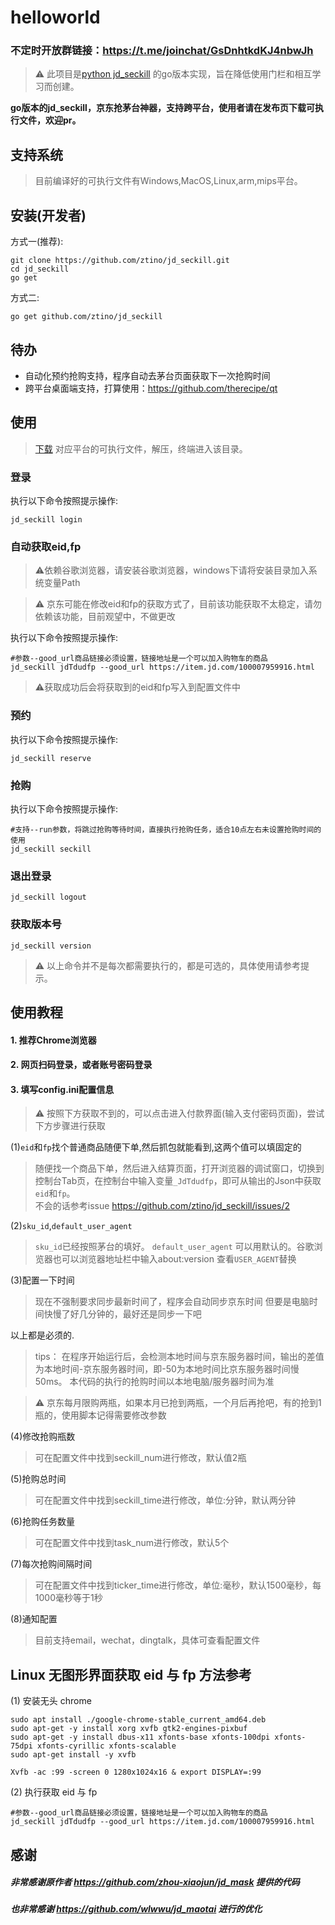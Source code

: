 helloworld
=======

### 不定时开放群链接：https://t.me/joinchat/GsDnhtkdKJ4nbwJh

> ⚠ 此项目是[python jd_seckill](https://github.com/huanghyw/jd_seckill) 的go版本实现，旨在降低使用门栏和相互学习而创建。

**go版本的jd_seckill，京东抢茅台神器，支持跨平台，使用者请在发布页下载可执行文件，欢迎pr。**

## 支持系统

>目前编译好的可执行文件有Windows,MacOS,Linux,arm,mips平台。

## 安装(开发者)

方式一(推荐):

```shell
git clone https://github.com/ztino/jd_seckill.git
cd jd_seckill
go get
```

方式二:

```shell
go get github.com/ztino/jd_seckill
```

## 待办
- 自动化预约抢购支持，程序自动去茅台页面获取下一次抢购时间
- 跨平台桌面端支持，打算使用：https://github.com/therecipe/qt

## 使用

> [下载](https://github.com/ztino/jd_seckill/releases) 对应平台的可执行文件，解压，终端进入该目录。

### 登录
执行以下命令按照提示操作:
```shell
jd_seckill login
```

### 自动获取eid,fp

> ⚠依赖谷歌浏览器，请安装谷歌浏览器，windows下请将安装目录加入系统变量Path

> ⚠ 京东可能在修改eid和fp的获取方式了，目前该功能获取不太稳定，请勿依赖该功能，目前观望中，不做更改

执行以下命令按照提示操作:
```shell
#参数--good_url商品链接必须设置，链接地址是一个可以加入购物车的商品
jd_seckill jdTdudfp --good_url https://item.jd.com/100007959916.html
```
> ⚠获取成功后会将获取到的eid和fp写入到配置文件中

### 预约
执行以下命令按照提示操作:
```shell
jd_seckill reserve
```

### 抢购
执行以下命令按照提示操作:
```shell
#支持--run参数，将跳过抢购等待时间，直接执行抢购任务，适合10点左右未设置抢购时间的使用
jd_seckill seckill
```

### 退出登录
```shell
jd_seckill logout
```

### 获取版本号
```shell
jd_seckill version
```

> ⚠ 以上命令并不是每次都需要执行的，都是可选的，具体使用请参考提示。

## 使用教程

#### 1. 推荐Chrome浏览器
#### 2. 网页扫码登录，或者账号密码登录
#### 3. 填写config.ini配置信息

> ⚠ 按照下方获取不到的，可以点击进入付款界面(输入支付密码页面)，尝试下方步骤进行获取

(1)`eid`和`fp`找个普通商品随便下单,然后抓包就能看到,这两个值可以填固定的
> 随便找一个商品下单，然后进入结算页面，打开浏览器的调试窗口，切换到控制台Tab页，在控制台中输入变量`_JdTdudfp`，即可从输出的Json中获取`eid`和`fp`。  
> 不会的话参考issue https://github.com/ztino/jd_seckill/issues/2

(2)`sku_id`,`default_user_agent`
> `sku_id`已经按照茅台的填好。
> `default_user_agent` 可以用默认的。谷歌浏览器也可以浏览器地址栏中输入about:version 查看`USER_AGENT`替换

(3)配置一下时间
> 现在不强制要求同步最新时间了，程序会自动同步京东时间
> 但要是电脑时间快慢了好几分钟的，最好还是同步一下吧

以上都是必须的.
> tips：
> 在程序开始运行后，会检测本地时间与京东服务器时间，输出的差值为本地时间-京东服务器时间，即-50为本地时间比京东服务器时间慢50ms。
> 本代码的执行的抢购时间以本地电脑/服务器时间为准

> ⚠ 京东每月限购两瓶，如果本月已抢到两瓶，一个月后再抢吧，有的抢到1瓶的，使用脚本记得需要修改参数

(4)修改抢购瓶数
> 可在配置文件中找到seckill_num进行修改，默认值2瓶

(5)抢购总时间
> 可在配置文件中找到seckill_time进行修改，单位:分钟，默认两分钟

(6)抢购任务数量
> 可在配置文件中找到task_num进行修改，默认5个

(7)每次抢购间隔时间
> 可在配置文件中找到ticker_time进行修改，单位:毫秒，默认1500毫秒，每1000毫秒等于1秒

(8)通知配置
> 目前支持email，wechat，dingtalk，具体可查看配置文件

## Linux 无图形界面获取 eid 与 fp 方法参考
(1) 安装无头 chrome
```shell
sudo apt install ./google-chrome-stable_current_amd64.deb
sudo apt-get -y install xorg xvfb gtk2-engines-pixbuf
sudo apt-get -y install dbus-x11 xfonts-base xfonts-100dpi xfonts-75dpi xfonts-cyrillic xfonts-scalable
sudo apt-get install -y xvfb

Xvfb -ac :99 -screen 0 1280x1024x16 & export DISPLAY=:99
```
(2) 执行获取 eid 与 fp
```shell
#参数--good_url商品链接必须设置，链接地址是一个可以加入购物车的商品
jd_seckill jdTdudfp --good_url https://item.jd.com/100007959916.html
```

## 感谢
##### 非常感谢原作者 https://github.com/zhou-xiaojun/jd_mask 提供的代码
##### 也非常感谢 https://github.com/wlwwu/jd_maotai 进行的优化
